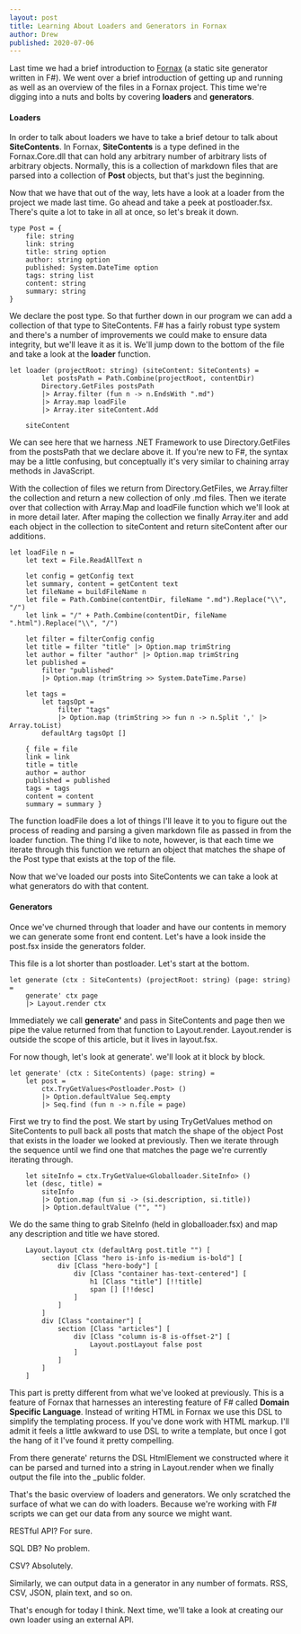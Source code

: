 ```yaml
---
layout: post
title: Learning About Loaders and Generators in Fornax
author: Drew
published: 2020-07-06
---
```


Last time we had a brief introduction to [Fornax](https://github.com/ionide/Fornax) (a static site generator written in F#). We went over a brief introduction of getting up and running as well as an overview of the files in a Fornax project. This time we're digging into a nuts and bolts by covering **loaders** and **generators**.

<!--more-->

#### Loaders
In order to talk about loaders we have to take a brief detour to talk about **SiteContents**. In Fornax, **SiteContents** is a type defined in the Fornax.Core.dll that can hold any arbitrary number of arbitrary lists of arbitrary objects. Normally, this is a collection of markdown files that are parsed into a collection of **Post** objects, but that's just the beginning.

Now that we have that out of the way, lets have a look at a loader from the project we made last time. Go ahead and take a peek at postloader.fsx. There's quite a lot to take in all at once, so let's break it down.

    type Post = {
        file: string
        link: string
        title: string option
        author: string option
        published: System.DateTime option
        tags: string list
        content: string
        summary: string
    }

We declare the post type. So that further down in our program we can add a collection of that type to SiteContents. F# has a fairly robust type system and there's a number of improvements we could make to ensure data integrity, but we'll leave it as it is. We'll jump down to the bottom of the file and take a look at the **loader** function.

    let loader (projectRoot: string) (siteContent: SiteContents) =
            let postsPath = Path.Combine(projectRoot, contentDir)
            Directory.GetFiles postsPath
            |> Array.filter (fun n -> n.EndsWith ".md")
            |> Array.map loadFile
            |> Array.iter siteContent.Add

        siteContent

We can see here that we harness .NET Framework to use Directory.GetFiles from the postsPath that we declare above it. If you're new to F#, the syntax may be a little confusing, but conceptually it's very similar to chaining array methods in JavaScript.

With the collection of files we return from Directory.GetFiles, we Array.filter the collection and return a new collection of only .md files. Then we iterate over that collection with Array.Map and loadFile function which we'll look at in more detail later. After maping the collection we finally Array.iter and add each object in the collection to siteContent and return siteContent after our additions.

    let loadFile n =
        let text = File.ReadAllText n

        let config = getConfig text
        let summary, content = getContent text
        let fileName = buildFileName n
        let file = Path.Combine(contentDir, fileName ".md").Replace("\\", "/")
        let link = "/" + Path.Combine(contentDir, fileName ".html").Replace("\\", "/")

        let filter = filterConfig config
        let title = filter "title" |> Option.map trimString
        let author = filter "author" |> Option.map trimString
        let published =
            filter "published" 
            |> Option.map (trimString >> System.DateTime.Parse)

        let tags =
            let tagsOpt =
                filter "tags"
                |> Option.map (trimString >> fun n -> n.Split ',' |> Array.toList)
            defaultArg tagsOpt []

        { file = file
        link = link
        title = title
        author = author
        published = published
        tags = tags
        content = content
        summary = summary }

The function loadFile does a lot of things I'll leave it to you to figure out the process of reading and parsing a given markdown file as passed in from the loader function. The thing I'd like to note, however, is that each time we iterate through this function we return an object that matches the shape of the Post type that exists at the top of the file.

Now that we've loaded our posts into SiteContents we can take a look at what generators do with that content.

#### Generators
Once we've churned through that loader and have our contents in memory we can generate some front end content. Let's have a look inside the post.fsx inside the generators folder.

This file is a lot shorter than postloader. Let's start at the bottom.

    let generate (ctx : SiteContents) (projectRoot: string) (page: string) =
        generate' ctx page
        |> Layout.render ctx

Immediately we call **generate'** and pass in SiteContents and page then we pipe the value returned from that function to Layout.render. Layout.render is outside the scope of this article, but it lives in layout.fsx.

For now though, let's look at generate'. we'll look at it block by block.

    let generate' (ctx : SiteContents) (page: string) =
        let post =
            ctx.TryGetValues<Postloader.Post> ()
            |> Option.defaultValue Seq.empty
            |> Seq.find (fun n -> n.file = page)

First we try to find the post. We start by using TryGetValues method on SiteContents to pull back all posts that match the shape of the object Post that exists in the loader we looked at previously. Then we iterate through the sequence until we find one that matches the page we're currently iterating through.

        let siteInfo = ctx.TryGetValue<Globalloader.SiteInfo> ()
        let (desc, title) =
            siteInfo
            |> Option.map (fun si -> (si.description, si.title))
            |> Option.defaultValue ("", "")

We do the same thing to grab SiteInfo (held in globalloader.fsx) and map any description and title we have stored.

        Layout.layout ctx (defaultArg post.title "") [
            section [Class "hero is-info is-medium is-bold"] [
                div [Class "hero-body"] [
                    div [Class "container has-text-centered"] [
                        h1 [Class "title"] [!!title]
                        span [] [!!desc]
                    ]
                ]
            ]
            div [Class "container"] [
                section [Class "articles"] [
                    div [Class "column is-8 is-offset-2"] [
                        Layout.postLayout false post
                    ]
                ]
            ]
        ]
This part is pretty different from what we've looked at previously. This is a feature of Fornax that harnesses an interesting feature of F# called **Domain Specific Language**. Instead of writing HTML in Fornax we use this DSL to simplify the templating process. If you've done work with HTML markup. I'll admit it feels a little awkward to use DSL to write a template, but once I got the hang of it I've found it pretty compelling.

From there generate' returns the DSL HtmlElement we constructed where it can be parsed and turned into a string in Layout.render when we finally output the file into the _public folder.

That's the basic overview of loaders and generators. We only scratched the surface of what we can do with loaders. Because we're working with F# scripts we can get our data from any source we might want.

RESTful API? For sure.

SQL DB? No problem.

CSV? Absolutely.

Similarly, we can output data in a generator in any number of formats. RSS, CSV, JSON, plain text, and so on.

That's enough for today I think. Next time, we'll take a look at creating our own loader using an external API.
